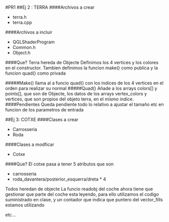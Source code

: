 #PR1
##Ej 2 : TERRA
####Archivos a crear
* terra.h
* terra.cpp

####Archivos a incluir
* QGLShaderProgram
* Common.h
* Object.h

####Que?
Terra hereda de Objecte
Definimos los 4 vertices y los colores en el constructor.
Tambien definimos la funcion make() como publica y la funcion quad() como privada

#####Make()
llama al a funcio quad() con los indices de los 4 vertices en el orden para realizar su normal
#####Quad()
Añade a los arrays colors[] y points[], que son de Objecte, los datos de los arrays vertex_colors y vertices, que son propios del objeto terra, en el mismo indice.
####Pendientes
Queda pendiente todo lo relativo a ajustar el tamaño etc en funcion de los parametros de entrada


##Ej 3: COTXE
####Clases a crear
* Carrosseria
* Roda

####Clases a modficar
* Cotxe

####Que?
El cotxe pasa a tener 5 atributos que son 
* carrosseria
* roda_davantera/posterior_esquerra/dreta * 4

Todos heredan de objecte
La funcio readobj del coche ahora tiene que gestionar que parte del coche esta leyendo, para ello utilizamos el codigo suministrado en clase, y un contador que indica que puntero del vector_fills estamos utilizando

etc...